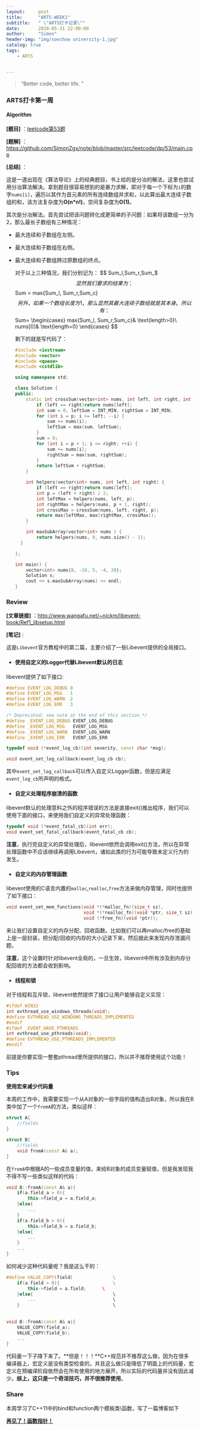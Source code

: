 ```yaml
---
layout:     post
title:      "ARTS-WEEK1"
subtitle:   " \"ARTS打卡记录\""
date:       2020-05-31 22:00:00
author:     "Simon"
header-img: "img/soochow university-1.jpg"
catalog: true
tags:
    - ARTS


---
```


> “Better code, better life. ”

### ARTS打卡第一周

#### Algorithm

**[题目]** ：[leetcode第53题](https://leetcode-cn.com/problems/maximum-subarray/)

**[题解]** ：https://github.com/SimonZgx/note/blob/master/src/leetcode/dp/53/main.cpp

**[总结]** ：

​		这是一道出现在《算法导论》上的经典题目，书上给的是分冶的解法，这里也尝试用分冶算法解决。拿到题目很容易想到的是暴力求解，即对于每一个下标为`i`的数字`nums[i]`，遍历以其作为首元素的所有连续数组并求和，以此算出最大连续子数组的和，该方法复杂度为**O(n*n!)**，空间复杂度为**O(1)**。

​		其次是分冶解法。首先尝试把该问题转化成更简单的子问题：如果将该数组一分为2，那么最长子数组有三种情况：

* 最大连续和子数组在左侧。

* 最大连续和子数组在右侧。

* 最大连续和子数组跨过原数组的终点。

  对于以上三种情况，我们分别记为：
  $$
  Sum_l,Sum_r,Sum_$
  $$
  显然我们要求的结果为：
  $$
  Sum = max\{Sum_l, Sum_r,Sum_c\}
  $$
  另外，如果一个数组长度为1，那么显然其最大连续子数组就是其本身。所以有：
$$
  Sum=
  \begin{cases}
  max\{Sum_l, Sum_r,Sum_c\}& \text{length>0}\\
  nums[0]& \text{length=0}
  \end{cases}
$$


  剩下的就是写代码了：

  ```c++
  #include <iostream>
  #include <vector>
  #include <queue>
  #include <cstdlib>
  
  using namespace std;
  
  class Solution {
  public:
      static int crossSum(vector<int> nums, int left, int right, int p) {
          if (left == right)return nums[left];
          int sum = 0, leftSum = INT_MIN, rightSum = INT_MIN;
          for (int i = p; i >= left; --i) {
              sum += nums[i];
              leftSum = max(sum, leftSum);
          }
          sum = 0;
          for (int i = p + 1; i <= right; ++i) {
              sum += nums[i];
              rightSum = max(sum, rightSum);
          }
          return leftSum + rightSum;
      }
  
      int helpers(vector<int> nums, int left, int right) {
          if (left == right)return nums[left];
          int p = (left + right) / 2;
          int leftMax = helpers(nums, left, p);
          int rightMax = helpers(nums, p + 1, right);
          int crossMax = crossSum(nums, left, right, p);
          return max(leftMax, max(rightMax, crossMax));
      }
  
      int maxSubArray(vector<int> nums ) {
          return helpers(nums, 0, nums.size() - 1);
    }
  
  };
  
  int main() {
      vector<int> nums{8, -19, 5, -4, 20};
      Solution s;
      cout << s.maxSubArray(nums) << endl;
  }
  ```

  

### Review

**[文章链接]** ：http://www.wangafu.net/~nickm/libevent-book/Ref1_libsetup.html

**[笔记]** :

​		这是`Libevent`官方教程中的第二篇，主要介绍了一些Libevent提供的全局接口。

* #### 使用自定义的Logger代替Libevent默认的日志

libevent提供了如下接口:

```c++
#define EVENT_LOG_DEBUG 0
#define EVENT_LOG_MSG   1
#define EVENT_LOG_WARN  2
#define EVENT_LOG_ERR   3

/* Deprecated; see note at the end of this section */
#define _EVENT_LOG_DEBUG EVENT_LOG_DEBUG
#define _EVENT_LOG_MSG   EVENT_LOG_MSG
#define _EVENT_LOG_WARN  EVENT_LOG_WARN
#define _EVENT_LOG_ERR   EVENT_LOG_ERR

typedef void (*event_log_cb)(int severity, const char *msg);

void event_set_log_callback(event_log_cb cb);
```

其中`event_set_log_callback`可以传入自定义Logger函数，但是应满足`event_log_cb`所声明的格式。

* #### 自定义处理程序崩溃的函数

libevent默认的处理意料之外的程序错误的方法是直接exit()推出程序，我们可以使用下面的接口，来使用我们自定义的异常处理函数：

```c++
typedef void (*event_fatal_cb)(int err);
void event_set_fatal_callback(event_fatal_cb cb);
```

**注意**，执行完自定义的异常处理后，libevent依然会调用exit()方法，所以在异常处理函数中不应该继续再调用Libevent，诸如此类的行为可能导致未定义行为的发生。

* #### 自定义的内存管理函数

libevent使用的C语言内置的`malloc`,`realloc`,`free`方法来做内存管理，同时也提供了如下接口：

```c++
void event_set_mem_functions(void *(*malloc_fn)(size_t sz),
                             void *(*realloc_fn)(void *ptr, size_t sz),
                             void (*free_fn)(void *ptr));
```

来让我们设置自定义的内存分配、回收函数。比如我们可以再malloc/free的基础上座一层封装，把分配/回收的内存的大小记录下来，然后据此来发现内存泄漏问题。

**注意**，这个设置时针对libevent全局的，一旦生效，libevent中所有涉及到内存分配回收的方法都会收到影响。

* #### 线程和锁

对于线程和互斥锁，libevent依然提供了接口让用户能够自定义实现：

```c++
#ifdef WIN32
int evthread_use_windows_threads(void);
#define EVTHREAD_USE_WINDOWS_THREADS_IMPLEMENTED
#endif
#ifdef _EVENT_HAVE_PTHREADS
int evthread_use_pthreads(void);
#define EVTHREAD_USE_PTHREADS_IMPLEMENTED
#endif
```

前提是你要实现一整套pthread里所提供的接口，所以并不推荐使用这个功能！

### Tips

**使用宏来减少代码量**

本周的工作中，我需要实现一个从A对象的一些字段的值构造出B对象，所以我在B类中加了一个`fromA`的方法，类似这样：

```c++
struct A{
    //fields
}

struct B{
    //fields
    void fromA(const A& a);
}
```

在`fromA`中根据A的一些成员变量的值，来给B对象的成员变量赋值，但是我发现我不得不写一些类似这样的代码：

```c++
void B::fromA(const A& a){
    if(a.field_a > 0){
        this->field_a = a.field_a;
    }else{
        ...
    }
    if(a.field_b > 0){
        this->field_b = a.field_b;
    }else{
        ...
    }
	...
}
```

如何减少这种代码量呢？我是这么干的：

```c++
#define VALUE_COPY(field) 				\
	if(a.field > 0){					\
        this->field = a.field;		\	
    }else{								\
        ...								\
    }									\
        
        
void B::fromA(const A& a){
	VALUE_COPY(field_a);
  	VALUE_COPY(field_b);
    ...
}
```

代码量一下子降下来了。**但是！！！**C++规范并不推荐这么做，因为在很多编译器上，宏定义是没有类型检查的，并且这么做只是降低了明面上的代码量，宏定义在预编译阶段依然会在所有使用的地方展开，所以实际的代码量并没有因此减少。**综上，这只是一个奇淫技巧，并不很推荐使用**。

### Share

本周学习了C++11中的bind和function两个模板类\函数，写了一篇博客如下

**[再见了！函数指针！]([https://simonzgx.github.io/2020/05/27/%E5%86%8D%E8%A7%81%E4%BA%86%E5%87%BD%E6%95%B0%E6%8C%87%E9%92%88/](https://simonzgx.github.io/2020/05/27/再见了函数指针/))**